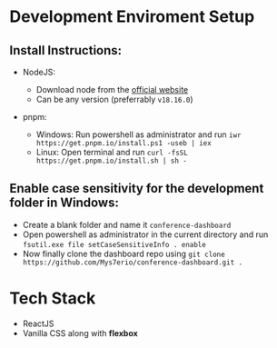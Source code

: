 # Development Enviroment Setup

## Install Instructions:
- NodeJS:
  - Download node from the [official website](https://nodejs.org/en/download/)
  - Can be any version (preferrably `v18.16.0`)

- pnpm:
    - Windows: Run powershell as administrator and run `iwr https://get.pnpm.io/install.ps1 -useb | iex`
    - Linux: Open terminal and run `curl -fsSL https://get.pnpm.io/install.sh | sh -`


## Enable case sensitivity for the development folder in Windows:
- Create a blank folder and name it `conference-dashboard`
- Open powershell as administrator in the current directory and run `fsutil.exe file setCaseSensitiveInfo . enable`     
- Now finally clone the dashboard repo using `git clone https://github.com/Mys7erio/conference-dashboard.git .` 


# Tech Stack
 - ReactJS
 - Vanilla CSS along with **flexbox**
